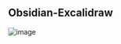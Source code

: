 ## Obsidian-Excalidraw
![image](https://user-images.githubusercontent.com/14358394/115124849-c5733400-9fc4-11eb-8e31-8f1f2e7379ce.png)

